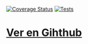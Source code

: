 [![Coverage Status](https://coveralls.io/repos/github/miguel-martinr/DSI_pe102_12_04_2021/badge.svg?branch=master)](https://coveralls.io/github/miguel-martinr/DSI_pe102_12_04_2021?branch=master)
[![Tests](https://github.com/miguel-martinr/DSI_pe102_12_04_2021/actions/workflows/node.js.yml/badge.svg)](https://github.com/miguel-martinr/DSI_pe102_12_04_2021/actions/workflows/node.js.yml)
# [**Ver en Gihthub**]()

